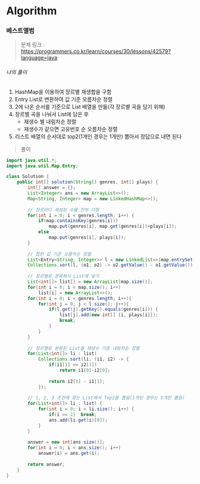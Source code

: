 # Algorithm

### 베스트앨범

> 문제 링크 : https://programmers.co.kr/learn/courses/30/lessons/42579?language=java



###### 나의 풀이

1. HashMap을 이용하여 장르별 재생합을 구함
2. Entry List로 변환하여 값 기준 오름차순 정렬
3. 2에 나온 순서를 기준으로 List 배열을 만듦(각 장르별 곡을 담기 위해)
4. 장르별 곡을 나눠서 List에 담은 후
   * 재생수 별 내림차순 정렬
   * 재생수가 같으면 고유번호 순 오름차순 정렬
5. 리스트 배열의 순서대로 top2(1개인 경우는 1개만) 뽑아서 정답으로 내면 된다



> 풀이

```java
import java.util.*;
import java.util.Map.Entry;

class Solution {
    public int[] solution(String[] genres, int[] plays) {
        int[] answer = {};
        List<Integer> ans = new ArrayList<>();
        Map<String, Integer> map = new LinkedHashMap<>();
        
        // 장르마다 재생된 수를 전부 더함
        for(int i = 0; i < genres.length; i++) {
            if(map.containsKey(genres[i]))
                map.put(genres[i], map.get(genres[i])+plays[i]);
            else
                map.put(genres[i], plays[i]);
        }
        
        // 합한 값 기준 오름차순 정렬
        List<Entry<String, Integer>> l = new LinkedList<>(map.entrySet());
        Collections.sort(l, (o1, o2) -> o2.getValue() - o1.getValue());
        
        // 장르별로 분류해서 List에 넣기
        List<int[]> list[] = new ArrayList[map.size()];
        for(int i = 0; i < map.size(); i++)
            list[i] = new ArrayList<>();
        for(int i = 0; i < genres.length; i++){
            for(int j = 0; j < l.size(); j++){
                if(l.get(j).getKey().equals(genres[i])) {
                    list[j].add(new int[] {i, plays[i]});
                    break;
                }
            }
        }
        
        // 장르별로 분류된 List를 재생수 기준 내림차순 정렬
        for(List<int[]> li : list) 
            Collections.sort(li, (i1, i2) -> {
                if(i1[1] == i2[1])
                    return i1[0]-i2[0];
                
                return i2[1] - i1[1];
            });
        
        // 1, 2, 3 조건에 맞는 List에서 Top2를 뽑음(1개인 경우는 1개만 뽑음)
        for(List<int[]> li : list) {
            for(int i = 0; i < li.size(); i++) {
                if(i >= 2)  break;
                ans.add(li.get(i)[0]);
            }
        }
        
        answer = new int[ans.size()];
        for(int i = 0; i < ans.size(); i++)
            answer[i] = ans.get(i);
        
        return answer;
    }
}
```



